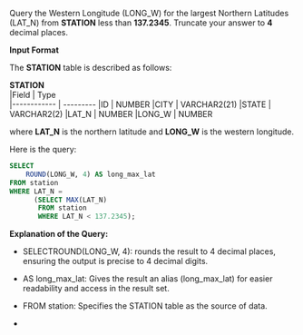 Query the Western Longitude (LONG_W) for the largest Northern Latitudes (LAT_N) from __STATION__  less than **137.2345**. Truncate your answer to **4**  decimal places.

__Input Format__

The __STATION__ table is described as follows:

  __STATION__     
|Field        | Type                     
|------------ | ---------
|ID           | NUMBER
|CITY         | VARCHAR2(21)
|STATE        | VARCHAR2(2)
|LAT_N        | NUMBER
|LONG_W       | NUMBER

where __LAT_N__ is the northern latitude and __LONG_W__ is the western longitude.

Here is the query:
```SQL
SELECT
    ROUND(LONG_W, 4) AS long_max_lat
FROM station 
WHERE LAT_N =
      (SELECT MAX(LAT_N)
       FROM station
       WHERE LAT_N < 137.2345);
```

**Explanation of the Query:**

- SELECTROUND(LONG_W, 4): rounds the result to 4 decimal places, ensuring the output is precise to 4 decimal digits.

- AS long_max_lat: Gives the result an alias (long_max_lat) for easier readability and access in the result set.
  
- FROM station: Specifies the STATION table as the source of data.

- 
